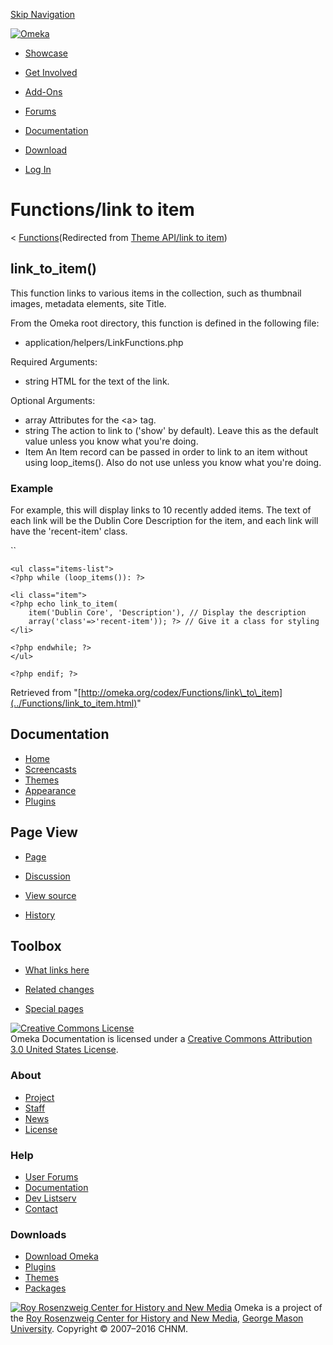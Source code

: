 <div id="wrap">

[Skip Navigation](link_to_item.html#content)
<div id="header">

<div class="padding">

<span
id="logo">[![Omeka](http://omeka.org/ui/i/logo-horizontal-288px.gif)](../../index.html)</span>
<div id="search-form">

</div>

-   <div id="nav-showcase">

    </div>

    [Showcase](../../showcase.1.html)
-   <div id="nav-involved">

    </div>

    [Get Involved](../../index.html%3Fp=124.html)
-   <div id="nav-addons">

    </div>

    [Add-Ons](../../add-ons.1.html)
-   <div id="nav-forums">

    </div>

    [Forums](../../forums/topic/mysqli-stmt.bind-result.html)
-   <div id="nav-documentation">

    </div>

    [Documentation](http://omeka.org/codex/)
-   <div id="nav-download">

    </div>

    [Download](../../download.1.html)

</div>

</div>

<div id="content">

<div class="padding">

<div id="user-meta">

-   <div id="pt-login">

    </div>

    [Log
    In](http://omeka.org/c/index.php?title=Special:UserLogin&returnto=Theme%20API/link%20to%20item)

</div>

Functions/link to item
======================

<div id="contentSub">

<span class="subpages">&lt;
[Functions](../Functions.html "Functions")</span>(Redirected from [Theme
API/link to
item](http://omeka.org/c/index.php?title=Theme_API/link_to_item&redirect=no "Theme API/link to item"))

</div>

<div id="primary">

<span id="link_to_item.28.29" class="mw-headline"> link\_to\_item() </span>
---------------------------------------------------------------------------

This function links to various items in the collection, such as
thumbnail images, metadata elements, site Title.

From the Omeka root directory, this function is defined in the following
file:

-   application/helpers/LinkFunctions.php

Required Arguments:

-   string HTML for the text of the link.

Optional Arguments:

-   array Attributes for the &lt;a&gt; tag.
-   string The action to link to ('show' by default). Leave this as the
    default value unless you know what you're doing.
-   Item An Item record can be passed in order to link to an item
    without using loop\_items(). Also do not use unless you know what
    you're doing.

### <span id="Example" class="mw-headline"> Example </span>

For example, this will display links to 10 recently added items. The
text of each link will be the Dublin Core Description for the item, and
each link will have the 'recent-item' class.

``
    <?php set_items_for_loop(recent_items(10)); ?>
    <?php if (has_items_for_loop()): ?>

    <ul class="items-list">
    <?php while (loop_items()): ?>

    <li class="item">
    <?php echo link_to_item(
        item('Dublin Core', 'Description'), // Display the description
        array('class'=>'recent-item')); ?> // Give it a class for styling
    </li>

    <?php endwhile; ?>
    </ul>

    <?php endif; ?>

<div class="printfooter">

Retrieved from
"[http://omeka.org/codex/Functions/link\_to\_item](../Functions/link_to_item.html)"

</div>

<div id="catlinks" class="catlinks catlinks-allhidden">

</div>

</div>

<div id="secondary">

<div class="portlet">

Documentation
-------------

-   [Home](http://omeka.org/codex/)
-   [Screencasts](http://omeka.org/codex/Screencasts)
-   [Themes](http://omeka.org/codex/Managing_Themes_2.0)
-   [Appearance](http://omeka.org/codex/Managing_Appearance_2.0)
-   [Plugins](http://omeka.org/codex/Plugins2.0)

</div>

<div class="portlet">

Page View
---------

-   <div id="nav-page">

    </div>

    [Page](../Functions/link_to_item.html)
-   <div id="nav-discussion">

    </div>

    [Discussion](http://omeka.org/c/index.php?title=Talk:Functions/link_to_item&action=edit&redlink=1)
-   <div id="nav-view_source">

    </div>

    [View
    source](http://omeka.org/c/index.php?title=Functions/link_to_item&action=edit)
-   <div id="nav-history">

    </div>

    [History](http://omeka.org/c/index.php?title=Functions/link_to_item&action=history)

</div>

<div id="wiki-toolbox" class="portlet">

Toolbox
-------

-   <div id="t-whatlinkshere">

    </div>

    [What links
    here](../Special:WhatLinksHere/Functions/link_to_item.html)
-   <div id="t-recentchangeslinked">

    </div>

    [Related
    changes](../Special:RecentChangesLinked/Functions/link_to_item.html)
-   <div id="t-specialpages">

    </div>

    [Special pages](http://omeka.org/codex/Special:SpecialPages)

</div>

[![Creative Commons
License](https://i.creativecommons.org/l/by/3.0/us/88x31.png)](http://creativecommons.org/licenses/by/3.0/us/)\
Omeka Documentation is licensed under a [Creative Commons Attribution
3.0 United States
License](http://creativecommons.org/licenses/by/3.0/us/).

</div>

</div>

</div>

<div id="footer">

<div class="padding">

<div id="sitemap">

<div class="section">

### About

-   [Project](../../index.html%3Fp=2.html)
-   [Staff](../../index.html%3Fp=3.html)
-   [News](../../blog.1.html)
-   [License](http://www.gnu.org/copyleft/gpl.html)

</div>

<div class="section">

### Help

-   [User Forums](../../forums/topic/mysqli-stmt.bind-result.html)
-   [Documentation](http://omeka.org/codex/)
-   [Dev Listserv](http://groups.google.com/group/omeka-dev)
-   [Contact](http://omeka.org/contact/)

</div>

<div class="section">

### Downloads

-   [Download Omeka](../../download.1.html)
-   [Plugins](../../plugins.html)
-   [Themes](../../download/themes/index.html)
-   [Packages](../../index.html%3Fp=222.html)

</div>

</div>

<div id="chnm-meta">

<span id="chnm-logo">[![Roy Rosenzweig Center for History and New
Media](http://omeka.org/ui/i/rrchnm-logo-regular.gif)](http://chnm.gmu.edu)</span>
Omeka is a project of the [Roy Rosenzweig Center for History and New
Media](http://chnm.gmu.edu), [George Mason
University](http://www.gmu.edu). Copyright © 2007–2016 CHNM.

</div>

</div>

</div>

</div>
